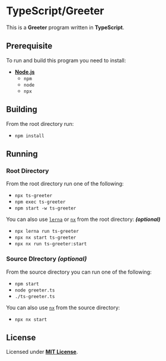 # TypeScript/Greeter

This is a **Greeter** program written in **TypeScript**.

## Prerequisite

To run and build this program you need to install:

* [**Node.js**](https://nodejs.org/en/download/current)
  * `npm`
  * `node`
  * `npx`

## Building

From the root directory run:

* `npm install`

## Running

### Root Directory

From the root directory run one of the following:

* `npx ts-greeter`
* `npm exec ts-greeter`
* `npm start -w ts-greeter`

You can also use  [`lerna`](https://lerna.js.org/) or [`nx`](https://nx.dev/) from the root directory: _**(optional)**_

* `npx lerna run ts-greeter`
* `npx nx start ts-greeter`
* `npx nx run ts-greeter:start`

### Source DIrectory _(optional)_

From the source directory you can run one of the following:

* `npm start`
* `node greeter.ts`
* `./ts-greeter.ts`

You can also use [`nx`](https://nx.dev/) from the source directory:

* `npx nx start`

## License

Licensed under [**MIT License**](https://github.com/altersabeh/codes/blob/main/LICENSE).
